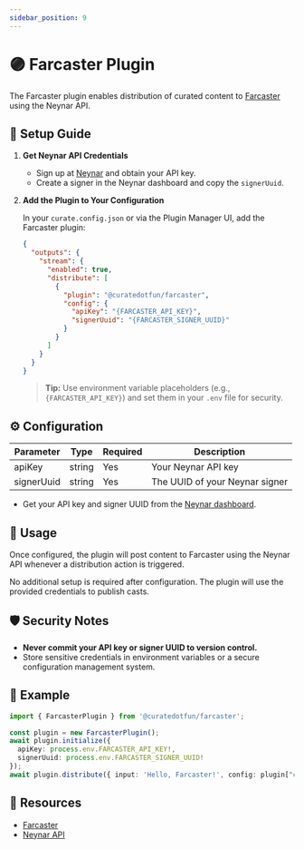 ```yaml
---
sidebar_position: 9
---
```


# 🟣 Farcaster Plugin

The Farcaster plugin enables distribution of curated content to [Farcaster](https://farcaster.xyz) using the Neynar API.

## 🔧 Setup Guide

1. **Get Neynar API Credentials**
   - Sign up at [Neynar](https://neynar.com) and obtain your API key.
   - Create a signer in the Neynar dashboard and copy the `signerUuid`.

2. **Add the Plugin to Your Configuration**

   In your `curate.config.json` or via the Plugin Manager UI, add the Farcaster plugin:

   ```json
   {
     "outputs": {
       "stream": {
         "enabled": true,
         "distribute": [
           {
             "plugin": "@curatedotfun/farcaster",
             "config": {
               "apiKey": "{FARCASTER_API_KEY}",
               "signerUuid": "{FARCASTER_SIGNER_UUID}"
             }
           }
         ]
       }
     }
   }
   ```

   > **Tip:** Use environment variable placeholders (e.g., `{FARCASTER_API_KEY}`) and set them in your `.env` file for security.

## ⚙️ Configuration

| Parameter   | Type   | Required | Description                                 |
|------------|--------|----------|---------------------------------------------|
| apiKey     | string | Yes      | Your Neynar API key                         |
| signerUuid | string | Yes      | The UUID of your Neynar signer              |

- Get your API key and signer UUID from the [Neynar dashboard](https://neynar.com).

## 🚀 Usage

Once configured, the plugin will post content to Farcaster using the Neynar API whenever a distribution action is triggered.

No additional setup is required after configuration. The plugin will use the provided credentials to publish casts.

## 🛡️ Security Notes

- **Never commit your API key or signer UUID to version control.**
- Store sensitive credentials in environment variables or a secure configuration management system.

## 📝 Example

```typescript
import { FarcasterPlugin } from '@curatedotfun/farcaster';

const plugin = new FarcasterPlugin();
await plugin.initialize({
  apiKey: process.env.FARCASTER_API_KEY!,
  signerUuid: process.env.FARCASTER_SIGNER_UUID!
});
await plugin.distribute({ input: 'Hello, Farcaster!', config: plugin["config"] });
```

## 🔗 Resources
- [Farcaster](https://farcaster.xyz)
- [Neynar API](https://docs.neynar.com/) 